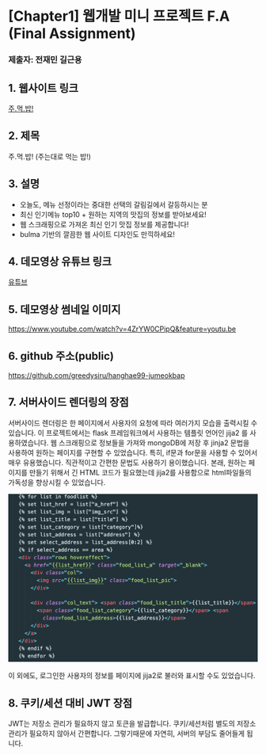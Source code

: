 



# [Chapter1] 웹개발 미니 프로젝트 F.A (Final Assignment)

### 제출자: 전재민 길근용

## 1. 웹사이트 링크

[주.먹.밥!](http://jumeokbap.site/)



## 2. 제목

주.먹.밥! (주는대로 먹는 밥!)



## 3. 설명

* 오늘도, 메뉴 선정이라는 중대한 선택의 갈림길에서 갈등하시는 분
* 최신 인기메뉴 top10 + 원하는 지역의 맛집의 정보를 받아보세요!
* 웹 스크래핑으로 가져온 최신 인기 맛집 정보를 제공합니다!
* bulma 기반의 깔끔한 웹 사이트 디자인도 만끽하세요!



## 4. 데모영상 유튜브 링크

[유튜브]()



## 5. 데모영상 썸네일 이미지

https://www.youtube.com/watch?v=4ZrYW0CPipQ&feature=youtu.be

## 6. github 주소(public)

https://github.com/greedysiru/hanghae99-jumeokbap



## 7. 서버사이드 렌더링의 장점

서버사이드 렌더링은 한 페이지에서 사용자의 요청에 따라 여러가지 모습을 출력시킬 수 있습니다. 이 프로젝트에서는 flask 프레임워크에서 사용하는 템플릿 언어인 jija2 를 사용하였습니다. 웹  스크래핑으로 정보들을 가져와 mongoDB에 저장 후 jinja2 문법을 사용하여 원하는 페이지를 구현할 수 있었습니다. 특히, if문과 for문을 사용할 수 있어서 매우 유용했습니다. 직관적이고 간편한 문법도 사용하기 용이했습니다. 본래, 원하는 페이지를 만들기 위해서 긴 HTML 코드가 필요했는데 jija2를 사용함으로 html파일들의 가독성을 향상시킬 수 있었습니다.

![fa01](images/fa01.png)

이 외에도, 로그인한 사용자의 정보를 페이지에 jija2로 불러와 표시할 수도 있었습니다.

## 8. 쿠키/세션 대비 JWT 장점

JWT는 저장소 관리가 필요하지 않고 토큰을 발급합니다. 쿠키/세션처럼 별도의 저장소 관리가 필요하지 않아서 간편합니다. 그렇기때문에 자연히, 서버의 부담도 줄어들게 됩니다. 